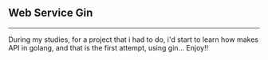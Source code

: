 ## Web Service Gin
___

During my studies, for a project that i had to do, i'd start to learn how makes API in golang, and that is the first attempt, using gin... Enjoy!!
